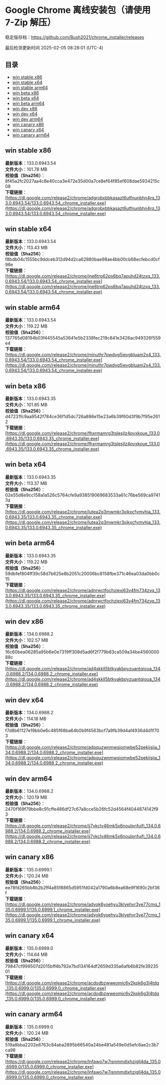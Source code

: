 # Google Chrome 离线安装包（请使用 7-Zip 解压）
稳定版存档：<https://github.com/Bush2021/chrome_installer/releases>

最后检测更新时间
2025-02-05 08:28:01 (UTC-4)

## 目录
* [win stable x86](https://github.com/Bush2021/chrome_installer?tab=readme-ov-file#win-stable-x86)
* [win stable x64](https://github.com/Bush2021/chrome_installer?tab=readme-ov-file#win-stable-x64)
* [win stable arm64](https://github.com/Bush2021/chrome_installer?tab=readme-ov-file#win-stable-arm64)
* [win beta x86](https://github.com/Bush2021/chrome_installer?tab=readme-ov-file#win-beta-x86)
* [win beta x64](https://github.com/Bush2021/chrome_installer?tab=readme-ov-file#win-beta-x64)
* [win beta arm64](https://github.com/Bush2021/chrome_installer?tab=readme-ov-file#win-beta-arm64)
* [win dev x86](https://github.com/Bush2021/chrome_installer?tab=readme-ov-file#win-dev-x86)
* [win dev x64](https://github.com/Bush2021/chrome_installer?tab=readme-ov-file#win-dev-x64)
* [win dev arm64](https://github.com/Bush2021/chrome_installer?tab=readme-ov-file#win-dev-arm64)
* [win canary x86](https://github.com/Bush2021/chrome_installer?tab=readme-ov-file#win-canary-x86)
* [win canary x64](https://github.com/Bush2021/chrome_installer?tab=readme-ov-file#win-canary-x64)
* [win canary arm64](https://github.com/Bush2021/chrome_installer?tab=readme-ov-file#win-canary-arm64)

## win stable x86
**最新版本**：133.0.6943.54  
**文件大小**：101.78 MB  
**校验值（Sha256）**：8f45a2fc2027aa4c8e40cca3e472e35d00a7ce8ef64f85ef608dae5934215c08  
**下载链接**：[https://dl.google.com/release2/chrome/adgrobxbbkasazt6utfnunbhn4rq_133.0.6943.54/133.0.6943.54_chrome_installer.exe](https://dl.google.com/release2/chrome/adgrobxbbkasazt6utfnunbhn4rq_133.0.6943.54/133.0.6943.54_chrome_installer.exe)  

## win stable x64
**最新版本**：133.0.6943.54  
**文件大小**：113.43 MB  
**校验值（Sha256）**：f8bdb04c1555bc9ddceb312d94d2ca62880bae98ae4bb00cb68ecfebcd0cf98e  
**下载链接**：[https://dl.google.com/release2/chrome/jne6trp62ps6bq7apuhd24tzxq_133.0.6943.54/133.0.6943.54_chrome_installer.exe](https://dl.google.com/release2/chrome/jne6trp62ps6bq7apuhd24tzxq_133.0.6943.54/133.0.6943.54_chrome_installer.exe)  

## win stable arm64
**最新版本**：133.0.6943.54  
**文件大小**：119.22 MB  
**校验值（Sha256）**：137765d08194b03f445545a53641e5b2338fec219c841e3426ac949326f559e4  
**下载链接**：[https://dl.google.com/release2/chrome/minuthr7pwdvg5ievgbluam2x4_133.0.6943.54/133.0.6943.54_chrome_installer.exe](https://dl.google.com/release2/chrome/minuthr7pwdvg5ievgbluam2x4_133.0.6943.54/133.0.6943.54_chrome_installer.exe)  

## win beta x86
**最新版本**：133.0.6943.35  
**文件大小**：101.85 MB  
**校验值（Sha256）**：d47231fc9aa9542f784ce36f1d5dc726a886e15e23a6b39f60d3f9b7f95e2612  
**下载链接**：[https://dl.google.com/release2/chrome/fhxrmamrg3tslesjlz4pvxkoue_133.0.6943.35/133.0.6943.35_chrome_installer.exe](https://dl.google.com/release2/chrome/fhxrmamrg3tslesjlz4pvxkoue_133.0.6943.35/133.0.6943.35_chrome_installer.exe)  

## win beta x64
**最新版本**：133.0.6943.35  
**文件大小**：113.37 MB  
**校验值（Sha256）**：02e55d8e9cc158a1a526c5764cfe9a938519069683533a61c76be569ca97417d  
**下载链接**：[https://dl.google.com/release2/chrome/lutea2q3mwmkr3xjkxcfymvhia_133.0.6943.35/133.0.6943.35_chrome_installer.exe](https://dl.google.com/release2/chrome/lutea2q3mwmkr3xjkxcfymvhia_133.0.6943.35/133.0.6943.35_chrome_installer.exe)  

## win beta arm64
**最新版本**：133.0.6943.35  
**文件大小**：119.22 MB  
**校验值（Sha256）**：59dbfef804ff39c58d7b625e8b2051c20006bc8158fbe371c46ea03da0bb0c15  
**下载链接**：[https://dl.google.com/release2/chrome/adnrwctfochziexj63v4fm734zyq_133.0.6943.35/133.0.6943.35_chrome_installer.exe](https://dl.google.com/release2/chrome/adnrwctfochziexj63v4fm734zyq_133.0.6943.35/133.0.6943.35_chrome_installer.exe)  

## win dev x86
**最新版本**：134.0.6988.2  
**文件大小**：102.57 MB  
**校验值（Sha256）**：16c60bea06285a95b6e0e7319ff308d5ad6f2f779b83ca509a34be456000088c  
**下载链接**：[https://dl.google.com/release2/chrome/ad4skkll5btkvakbpyzuantqioua_134.0.6988.2/134.0.6988.2_chrome_installer.exe](https://dl.google.com/release2/chrome/ad4skkll5btkvakbpyzuantqioua_134.0.6988.2/134.0.6988.2_chrome_installer.exe)  

## win dev x64
**最新版本**：134.0.6988.2  
**文件大小**：114.18 MB  
**校验值（Sha256）**：f7d8b61127e19bb0e6c485f68ba64b0b9f4563bcf7a9fb39d4af4936d4d1f703  
**下载链接**：[https://dl.google.com/release2/chrome/adpquzwnmwsiomwbe52pekijsija_134.0.6988.2/134.0.6988.2_chrome_installer.exe](https://dl.google.com/release2/chrome/adpquzwnmwsiomwbe52pekijsija_134.0.6988.2/134.0.6988.2_chrome_installer.exe)  

## win dev arm64
**最新版本**：134.0.6988.2  
**文件大小**：120.19 MB  
**校验值（Sha256）**：2470f169f79bbe8c91cffe486df27c67a8cce5b26fc52d4564f4044874142f93  
**下载链接**：[https://dl.google.com/release2/chrome/jj7vkclv46mk5x6noulpnfujfi_134.0.6988.2/134.0.6988.2_chrome_installer.exe](https://dl.google.com/release2/chrome/jj7vkclv46mk5x6noulpnfujfi_134.0.6988.2/134.0.6988.2_chrome_installer.exe)  

## win canary x86
**最新版本**：135.0.6999.1  
**文件大小**：120.24 MB  
**校验值（Sha256）**：ee78fd265bb8b2b2ff4a85f8865d5951fd042a1790a6b8ea68e9f1690c2bf36f  
**下载链接**：[https://dl.google.com/release2/chrome/advok6yoehyu3klyehvr3ye77cmq_135.0.6999.1/135.0.6999.1_chrome_installer.exe](https://dl.google.com/release2/chrome/advok6yoehyu3klyehvr3ye77cmq_135.0.6999.1/135.0.6999.1_chrome_installer.exe)  

## win canary x64
**最新版本**：135.0.6999.0  
**文件大小**：114.64 MB  
**校验值（Sha256）**：79847cf999507d2015bff4b792e7bd134164df2659d335a6afb6b82fe3923501  
**下载链接**：[https://dl.google.com/release2/chrome/acdodbzwweomic6y2kpk6g3l4tdq_135.0.6999.0/135.0.6999.0_chrome_installer.exe](https://dl.google.com/release2/chrome/acdodbzwweomic6y2kpk6g3l4tdq_135.0.6999.0/135.0.6999.0_chrome_installer.exe)  

## win canary arm64
**最新版本**：135.0.6999.0  
**文件大小**：120.24 MB  
**校验值（Sha256）**：519a8bba2202e8763c84aba2895b66540a24be481a549e0d5efc6ae2c3b7ca98  
**下载链接**：[https://dl.google.com/release2/chrome/lnfawo7w7isnmmdixhzjgll4da_135.0.6999.0/135.0.6999.0_chrome_installer.exe](https://dl.google.com/release2/chrome/lnfawo7w7isnmmdixhzjgll4da_135.0.6999.0/135.0.6999.0_chrome_installer.exe)  

